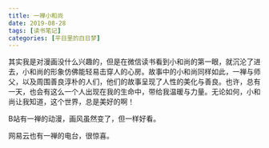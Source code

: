 ```yaml
---
title: 一禅小和尚
date: 2019-08-28
tags: [读书笔记]
categories: [平日里的白日梦]
---
```


其实我是对漫画没什么兴趣的，但是在微信读书看到小和尚的第一眼，就沉沦了进去，小和尚的形象仿佛能轻易击穿人的心房。故事中的小和尚同样如此，一禅与师父，以及周围善良淳朴的人们，他们的故事呈现了人性的美化与善良。也许，总有一天，也会有这么一个人出现在我的生命中，带给我温暖与力量。无论如何，小和尚让我知道，这个世界，总是美好的啊！

B站有一禅的动漫，画风虽然变了，但一样好看。

网易云也有一禅的电台，很惊喜。
